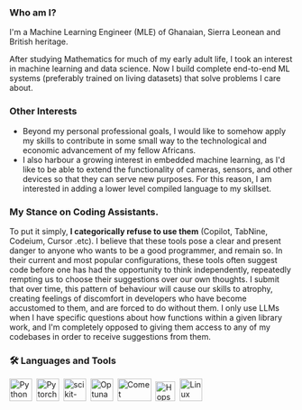 ### Who am I?
I'm a Machine Learning Engineer (MLE) of Ghanaian, Sierra Leonean and British heritage. 

After studying Mathematics for much of my early adult life, I took an interest in machine learning and data science. Now I build complete end-to-end ML systems (preferably trained on living datasets) that solve problems I care about. 

### Other Interests
- Beyond my personal professional goals, I would like to somehow apply my skills to contribute in some small way to the technological and economic advancement of my fellow Africans.
- I also harbour a growing interest in embedded machine learning, as I'd like to be able to extend the functionality of cameras, sensors, and other devices so that they can serve new purposes. For this reason, I am interested in adding a lower level compiled language to my skillset.

### My Stance on Coding Assistants.
To put it simply, **I categorically refuse to use them** (Copilot, TabNine, Codeium, Cursor .etc). I believe that these tools pose a clear and present danger to anyone who wants to be a good programmer, and remain so. In their current and most popular configurations, these tools often suggest code before one has had the opportunity to think independently, repeatedly rempting us to choose their suggestions over our own thoughts. I submit that over time, this pattern of behaviour will cause our skills to atrophy, creating feelings of discomfort in developers who have become accustomed to them, and are forced to do without them. I only use LLMs when I have specific questions about how functions within a given library work, and I'm completely opposed to giving them access to any of my codebases in order to receive suggestions from them.


### :hammer_and_wrench: Languages and Tools
  <img src="https://pluspng.com/img-png/python-logo-png-open-2000.png" title="Python" alt="Python" width="40" height="40"/>&nbsp;
    <img src="https://upload.wikimedia.org/wikipedia/commons/1/10/PyTorch_logo_icon.svg" title="Pytorch" alt="Pytorch" width="40" height="40"/>&nbsp; 
      <img src="https://external-content.duckduckgo.com/iu/?u=https%3A%2F%2Flogosdownload.com%2Flogo%2Fscikit-learn-logo-big.png&f=1&nofb=1&ipt=dc8109c7270108f1039f351c0c19e173c3f752eb44eb1b66c3559e7a6605ed06&ipo=images" title="scikit-learn" alt="scikit-learn" width="40" height="40"/>&nbsp; 
  <img src="https://avatars.githubusercontent.com/u/57251745?s=400&v=4" title="Optuna" alt="Optuna" width="40" height="40"/>&nbsp; 
  <img src="https://www.comet.com/images/logo_comet_light.png" title="CometML" alt="Comet" width="60" height="40"/>&nbsp; 
  <img src="https://uploads-ssl.webflow.com/618ceae2a430c960c6f6b19a/61a77bd7a2e4345dc9c999ba_Hopsworks%20Icon%20Green.png" title="Hopsworks" alt="Hopsworks" width="35" height="35"/>&nbsp; 
  <img src="https://vignette.wikia.nocookie.net/logopedia/images/0/04/Linux_logo.png/revision/latest?cb=20120814052336" title="Linux" alt="Linux" width="40" height="40"/>&nbsp;
</div>
